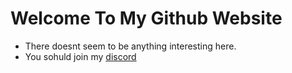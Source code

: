 # Welcome To My Github Website
* There doesnt seem to be anything interesting here.
* You sohuld join my [discord](discord.gg/5z86vpW)
